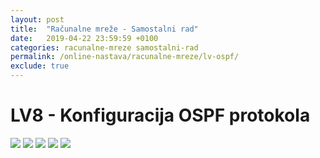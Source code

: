 ```yaml
---
layout: post
title:  "Računalne mreže - Samostalni rad"
date:   2019-04-22 23:59:59 +0100
categories: racunalne-mreze samostalni-rad
permalink: /online-nastava/racunalne-mreze/lv-ospf/
exclude: true
---
```


# LV8 - Konfiguracija OSPF protokola

<img src="https://drive.google.com/uc?export=view&id=1TCGKZ5QhF12eoTmk-oyEPV3iWPvl3vyv">
<img src="https://drive.google.com/uc?export=view&id=1T1Hsyr5lfnc1ojcHr0xKnHo4gVdSAn-s">
<img src="https://drive.google.com/uc?export=view&id=1T9IV6stWxkafGdgU7NiA5U_FtUdPOQEZ">
<img src="https://drive.google.com/uc?export=view&id=1T2dL_0s16zRVrI8VJuD837PFc82yixYM">
<img src="https://drive.google.com/uc?export=view&id=1T18sML51Rmr_ifi_zqWJRTaGOQFhiEOk">